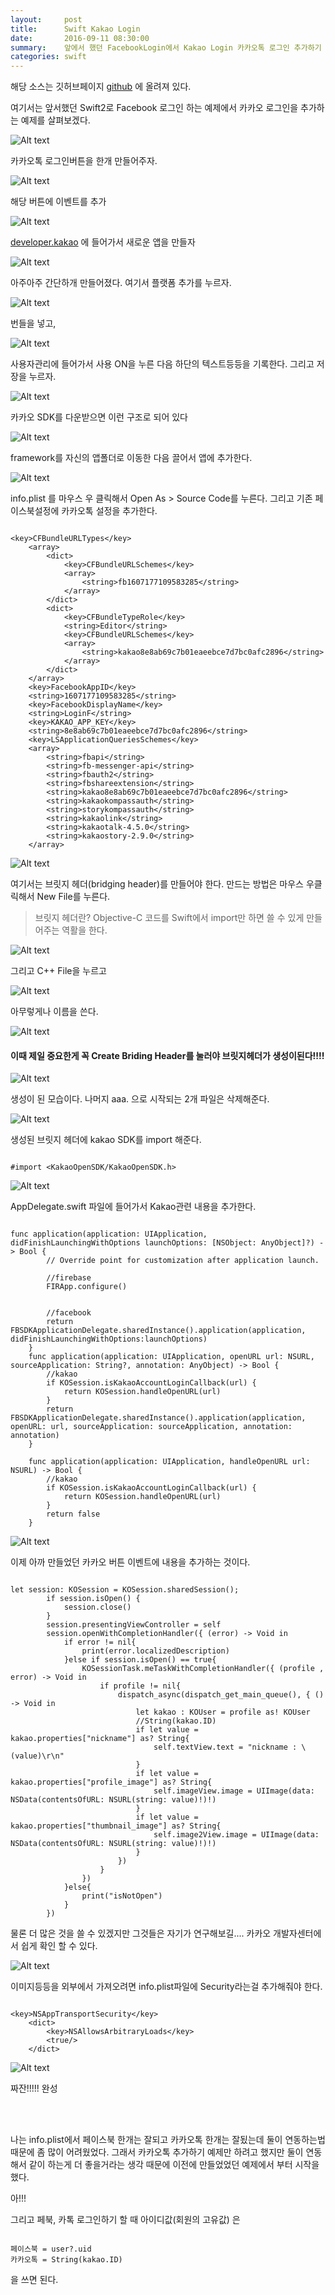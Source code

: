 ```yaml
---
layout:     post
title:      Swift Kakao Login
date:       2016-09-11 08:30:00
summary:    앞에서 했던 FacebookLogin에서 Kakao Login 카카오톡 로그인 추가하기
categories: swift
---
```




해당 소스는 깃허브페이지
[github](https://github.com/pikachu987/TIL/tree/master/swift2/LoginFK)
에 올려져 있다.


여기서는 앞서했던 Swift2로 Facebook 로그인 하는 예제에서 카카오 로그인을 추가하는 예제를 살펴보겠다.

![Alt text](/tec/images/2016/09/swift_kakaoLogin/01.png)

카카오톡 로그인버튼을 한개 만들어주자.

![Alt text](/tec/images/2016/09/swift_kakaoLogin/02.png)

해당 버튼에 이벤트를 추가

![Alt text](/tec/images/2016/09/swift_kakaoLogin/03.png)

[developer.kakao](https://developer.kakao.com/) 에 들어가서 새로운 앱을 만들자

![Alt text](/tec/images/2016/09/swift_kakaoLogin/04.png)

아주아주 간단하개 만들어졌다. 여기서 플랫폼 추가를 누르자.

![Alt text](/tec/images/2016/09/swift_kakaoLogin/05.png)

번들을 넣고,

![Alt text](/tec/images/2016/09/swift_kakaoLogin/06.png)

사용자관리에 들어가서 사용 ON을 누른 다음 하단의 텍스트등등을 기록한다. 그리고 저장을 누르자.

![Alt text](/tec/images/2016/09/swift_kakaoLogin/07.png)

카카오 SDK를 다운받으면 이런 구조로 되어 있다

![Alt text](/tec/images/2016/09/swift_kakaoLogin/08.png)

framework를 자신의 앱폴더로 이동한 다음 끌어서 앱에 추가한다.

![Alt text](/tec/images/2016/09/swift_kakaoLogin/19.png)

info.plist 를 마우스 우 클릭해서 Open As > Source Code를 누른다.
그리고 기존 페이스북설정에 카카오톡 설정을 추가한다.

~~~~

<key>CFBundleURLTypes</key>
    <array>
        <dict>
            <key>CFBundleURLSchemes</key>
            <array>
                <string>fb1607177109583285</string>
            </array>
        </dict>
        <dict>
            <key>CFBundleTypeRole</key>
            <string>Editor</string>
            <key>CFBundleURLSchemes</key>
            <array>
                <string>kakao8e8ab69c7b01eaeebce7d7bc0afc2896</string>
            </array>
        </dict>
    </array>
    <key>FacebookAppID</key>
    <string>1607177109583285</string>
    <key>FacebookDisplayName</key>
    <string>LoginF</string>
    <key>KAKAO_APP_KEY</key>
    <string>8e8ab69c7b01eaeebce7d7bc0afc2896</string>
    <key>LSApplicationQueriesSchemes</key>
    <array>
        <string>fbapi</string>
        <string>fb-messenger-api</string>
        <string>fbauth2</string>
        <string>fbshareextension</string>
        <string>kakao8e8ab69c7b01eaeebce7d7bc0afc2896</string>
        <string>kakaokompassauth</string>
        <string>storykompassauth</string>
        <string>kakaolink</string>
        <string>kakaotalk-4.5.0</string>
        <string>kakaostory-2.9.0</string>
    </array>

~~~~


![Alt text](/tec/images/2016/09/swift_kakaoLogin/09.png)

여기서는 브릿지 헤더(bridging header)를 만들어야 한다. 만드는 방법은 마우스 우클릭해서 New File를 누른다.

> 브릿지 헤더란?
> Objective-C 코드를 Swift에서 import만 하면 쓸 수 있게 만들어주는 역활을 한다.

![Alt text](/tec/images/2016/09/swift_kakaoLogin/10.png)

그리고 C++ File을 누르고

![Alt text](/tec/images/2016/09/swift_kakaoLogin/11.png)

아무렇게나 이름을 쓴다.

![Alt text](/tec/images/2016/09/swift_kakaoLogin/12.png)

#### 이때 제일 중요한게 꼭 Create Briding Header를 눌러야 브릿지헤더가 생성이된다!!!!

![Alt text](/tec/images/2016/09/swift_kakaoLogin/13.png)

생성이 된 모습이다. 나머지 aaa. 으로 시작되는 2개 파일은 삭제해준다.

![Alt text](/tec/images/2016/09/swift_kakaoLogin/14.png)

생성된 브릿지 헤더에 kakao SDK를 import 해준다.

~~~~

#import <KakaoOpenSDK/KakaoOpenSDK.h>

~~~~

![Alt text](/tec/images/2016/09/swift_kakaoLogin/15.png)

AppDelegate.swift 파일에 들어가서 Kakao관련 내용을 추가한다.

~~~~

func application(application: UIApplication, didFinishLaunchingWithOptions launchOptions: [NSObject: AnyObject]?) -> Bool {
        // Override point for customization after application launch.

        //firebase
        FIRApp.configure()


        //facebook
        return FBSDKApplicationDelegate.sharedInstance().application(application, didFinishLaunchingWithOptions:launchOptions)
    }
    func application(application: UIApplication, openURL url: NSURL, sourceApplication: String?, annotation: AnyObject) -> Bool {
        //kakao
        if KOSession.isKakaoAccountLoginCallback(url) {
            return KOSession.handleOpenURL(url)
        }
        return FBSDKApplicationDelegate.sharedInstance().application(application, openURL: url, sourceApplication: sourceApplication, annotation: annotation)
    }

    func application(application: UIApplication, handleOpenURL url: NSURL) -> Bool {
        //kakao
        if KOSession.isKakaoAccountLoginCallback(url) {
            return KOSession.handleOpenURL(url)
        }
        return false
    }

~~~~

![Alt text](/tec/images/2016/09/swift_kakaoLogin/16.png)

이제 아까 만들었던 카카오 버튼 이벤트에 내용을 추가하는 것이다.

~~~~

let session: KOSession = KOSession.sharedSession();
        if session.isOpen() {
            session.close()
        }
        session.presentingViewController = self
        session.openWithCompletionHandler({ (error) -> Void in
            if error != nil{
                print(error.localizedDescription)
            }else if session.isOpen() == true{
                KOSessionTask.meTaskWithCompletionHandler({ (profile , error) -> Void in
                    if profile != nil{
                        dispatch_async(dispatch_get_main_queue(), { () -> Void in
                            let kakao : KOUser = profile as! KOUser
                            //String(kakao.ID)
                            if let value = kakao.properties["nickname"] as? String{
                                self.textView.text = "nickname : \(value)\r\n"
                            }
                            if let value = kakao.properties["profile_image"] as? String{
                                self.imageView.image = UIImage(data: NSData(contentsOfURL: NSURL(string: value)!)!)
                            }
                            if let value = kakao.properties["thumbnail_image"] as? String{
                                self.image2View.image = UIImage(data: NSData(contentsOfURL: NSURL(string: value)!)!)
                            }
                        })
                    }
                })
            }else{
                print("isNotOpen")
            }
        })

~~~~

물론 더 많은 것을 쓸 수 있겠지만 그것들은 자기가 연구해보길.... 카카오 개발자센터에서 쉽게 확인 할 수 있다.

![Alt text](/tec/images/2016/09/swift_kakaoLogin/17.png)

이미지등등을 외부에서 가져오려면 info.plist파일에 Security라는걸 추가해줘야 한다.

~~~~

<key>NSAppTransportSecurity</key>
    <dict>
        <key>NSAllowsArbitraryLoads</key>
        <true/>
    </dict>

~~~~

![Alt text](/tec/images/2016/09/swift_kakaoLogin/18.png)

짜잔!!!!! 완성

<br><br>

나는 info.plist에서 페이스북 한개는 잘되고 카카오톡 한개는 잘됬는데 둘이 연동하는법 때문에 좀 많이 어려웠었다.
그래서 카카오톡 추가하기 예제만 하려고 했지만 둘이 연동해서 같이 하는게 더 좋을거라는 생각 때문에 이전에 만들었었던
예제에서 부터 시작을 했다.

아!!!

그리고 페북, 카톡 로그인하기 할 때 아이디값(회원의 고유값) 은

~~~~

페이스북 = user?.uid
카카오톡 = String(kakao.ID)

~~~~

을 쓰면 된다.
